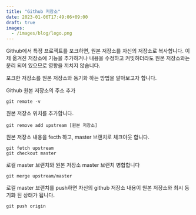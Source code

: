 ```yaml
---
title: "Github 저장소"
date: 2023-01-06T17:49:06+09:00
draft: true
images:
  - /images/blog/logo.png
---
```


Github에서 특정 프로젝트를 포크하면, 원본 저장소를 자신의 저장소로 복사합니다. 이제 옮겨진 저장소에 기능을 추가하거나 내용을 수정하고 커밋하더라도 원본 저장소와는 분리 되어 있으므로 영향을 끼치지 않습니다.

 

포크한 저장소를 원본 저장소와 동기화 하는 방법을 알아보고자 합니다.

 

Github 원본 저장소의 주소 추가

```shell
git remote -v
```
 

원본 저장소 위치를 추가합니다.

```
git remove add upstream [원본 저장소]
```
 

원본 저장소 내용을 fecth 하고, master 브랜치로 체크아웃 합니다.

```
git fetch upstream
git checkout master
```

로컬 master 브랜치와 원본 저장소 master 브랜치 병합합니다

```
git merge upstream/master
```

로컬 master 브랜치를 push하면 자신의 github 저장소 내용이 원본 저장소와 최시 동기화 된 상태가 됩니다.

```
git push origin
```